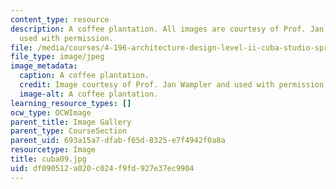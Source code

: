 ```yaml
---
content_type: resource
description: A coffee plantation. All images are courtesy of Prof. Jan Wampler and
  used with permission.
file: /media/courses/4-196-architecture-design-level-ii-cuba-studio-spring-2004/df090512a020c024f9fd927e37ec9904_cuba09.jpg
file_type: image/jpeg
image_metadata:
  caption: A coffee plantation.
  credit: Image courtesy of Prof. Jan Wampler and used with permission.
  image-alt: A coffee plantation.
learning_resource_types: []
ocw_type: OCWImage
parent_title: Image Gallery
parent_type: CourseSection
parent_uid: 693a15a7-dfab-f65d-8325-e7f4942f0a8a
resourcetype: Image
title: cuba09.jpg
uid: df090512-a020-c024-f9fd-927e37ec9904
---
```

